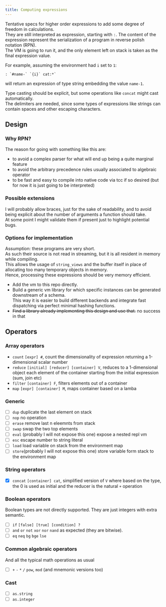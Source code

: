 ```yaml
---
title: Computing expressions
---
```


Tentative specs for higher order expressions to add some degree of freedom in calculations.  
They are still interpreted as expression, starting with `:`. The content of the expression represent the serialization of a program in reverse polish notation (RPN).  
The VM is going to run it, and the only element left on stack is taken as the final expression value.

For example, assuming the environment had `i` set to `1`:

```
: `#name-` `{i}` cat:*`
```

will return an expression of type string embedding the value `name-1`.

Type casting should be explicit, but some operations like `concat` might cast automatically.  
The delimiters are needed, since some types of expressions like strings can contain spaces and other escaping characters.

## Design

### Why RPN?

The reason for going with something like this are:

- to avoid a complex parser for what will end up being a quite marginal feature
- to avoid the arbitrary precedence rules usually associated to algebraic operator
- to be fast and easy to compile into native code via tcc if so desired (but for now it is just going to be interpreted)

### Possible extensions

I will probably allow braces, just for the sake of readability, and to avoid being explicit about the number of arguments a function should take.  
At some point I might validate them if present just to highlight potential bugs.

### Options for implementation

Assumption: these programs are very short.  
As such their source is not read in streaming, but it is all resident in memory while compiling.  
This allows the usage of `string_views` and the buffer itself in place of allocating too many temporary objects in memory.  
Hence, processing these expressions should be very memory efficient.

- Add the vm to this repo directly.
- Build a generic vm library for which specific instances can be generated downstream of a schema.  
  This way it is easier to build different backends and integrate fast dispatching via perfect minimal hashing functions.
- ~~Find a library already implementing this design and use that.~~ no success in that

## Operators

### Array operators

- `count` `[expr] #`, count the dimensionality of expression returning a 1-dimensional scalar number
- `reduce` `[initial] [reducer] [container] V`, reduces to a 1-dimensional object each element of the container starting from the initial expression (sum, join etc)
- `filter` `[container] F`, filters elements out of a container
- `map` `[expr] [container] M`, maps container based on a lamba

### Generic

- [ ] `dup` duplicate the last element on stack
- [ ] `nop` no operation
- [ ] `erase` remove last n eleemnts from stack
- [ ] `swap` swap the two top elements
- [ ] `eval` (probably I will not expose this one) expose a nested repl vm
- [ ] `esc` escape number to string literal
- [ ] `load` load variable on stack from the environment map
- [ ] `store`(probably I will not expose this one) store variable form stack to the environment map

### String operators

- [x] `concat` `[container] cat`, simplified version of `V` where based on the type, the 0 is used as initial and the reducer is the natural `+` operation

### Boolean operators

Boolean types are not directly supported. They are just integers with extra semantic.

- [ ] `if` `[false] [true] [condition] ?`
- [ ] `and` `or` `not` `xor` `nor` `nand` as expected (they are bitwise).
- [ ] `eq` `neq` `bg` `bge` `lse`

### Common algebraic operators

And all the typical math operations as usual

- [ ] `+` `-` `*` `/` `pow`, `mod` (and mnemonic versions too)

### Cast

- [ ] `as.string`
- [ ] `as.integer`
